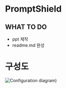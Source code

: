 # PromptShield
## WHAT TO DO
* ppt 제작
* readme.md 완성
# 구성도
![Configuration diagram)](https://mermaid.ink/img/pako:eNqVVFFr20AM_ivinjKWrN1b8UOhoy95WUPDGAxDUWw5vu188u7kZKX0v08X26FOS7MZDD5Zn_Tp08c9mYJLMpmJ9LsjX9CtxW3AJg-5bzGILWyLXuBL4H2kcBpeU9hRAIzwnTbj6aZtnS1QLHuYrR6lZv_hFLgK3LTyEGtLrkz4PgB9YMZdgMiuSzVeYe-cwwYf4rF3H4A-MBMMWxJodC53wKZ34L-4vv7Ys8zgriUfYdP_mMPORisRHBfoao6SXV1eXSZon79Q6GKoksE9SRcUvSdXcEPQ4pag0hEg7sgJwaazrkzor6wnTkQH8Hzsr4p9W4JNLbGkEoRHMu-QXpMvI9yslhDSwqIk2AW29mL3-RzZHhVb9pGgRMF_4dcGLihGmsL_ix0f1pNIwguKCpuYIEsW-GO10YCdsjvJvSWh0FhPsK9Jak2wkrTERDgZyfqfVBwsyAE8y6dUDp3AsjqSS_kiWPxK_0CfSZMk4jhYGCSkELRco4Kkhav1RhnJqabT0tr03fIqwMTJbwqQYJOsw2pPxLg_bEWV31upj5TeHGgxTjSa4jiAL8_557xlhvML01RWRT_axsxNo2tDW-qN85Qo5kaX11BuMv0sqcLOSW5y_6yp2AmvH31hMgkdzU3gblubrELVem66VvmM19WYovfDD-ZmSHr-C9MZxis?type=png)